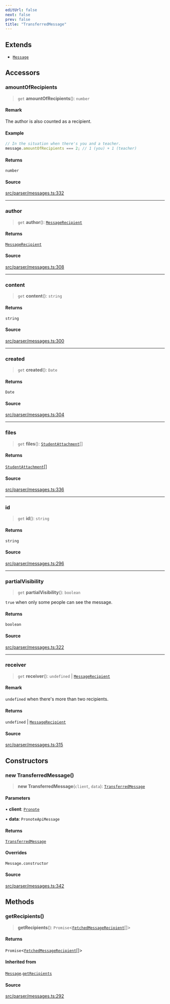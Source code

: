 ```yaml
---
editUrl: false
next: false
prev: false
title: "TransferredMessage"
---
```


## Extends

- [`Message`](/api/classes/message/)

## Accessors

### amountOfRecipients

> `get` **amountOfRecipients**(): `number`

#### Remark

The author is also counted as a recipient.

#### Example

```ts
// In the situation when there's you and a teacher.
message.amountOfRecipients === 2; // 1 (you) + 1 (teacher)
```

#### Returns

`number`

#### Source

[src/parser/messages.ts:332](https://github.com/Gabriel29306/Pawnote/blob/a2552cd7208db339c299a04178513054cceb5849/src/parser/messages.ts#L332)

***

### author

> `get` **author**(): [`MessageRecipient`](/api/classes/messagerecipient/)

#### Returns

[`MessageRecipient`](/api/classes/messagerecipient/)

#### Source

[src/parser/messages.ts:308](https://github.com/Gabriel29306/Pawnote/blob/a2552cd7208db339c299a04178513054cceb5849/src/parser/messages.ts#L308)

***

### content

> `get` **content**(): `string`

#### Returns

`string`

#### Source

[src/parser/messages.ts:300](https://github.com/Gabriel29306/Pawnote/blob/a2552cd7208db339c299a04178513054cceb5849/src/parser/messages.ts#L300)

***

### created

> `get` **created**(): `Date`

#### Returns

`Date`

#### Source

[src/parser/messages.ts:304](https://github.com/Gabriel29306/Pawnote/blob/a2552cd7208db339c299a04178513054cceb5849/src/parser/messages.ts#L304)

***

### files

> `get` **files**(): [`StudentAttachment`](/api/classes/studentattachment/)[]

#### Returns

[`StudentAttachment`](/api/classes/studentattachment/)[]

#### Source

[src/parser/messages.ts:336](https://github.com/Gabriel29306/Pawnote/blob/a2552cd7208db339c299a04178513054cceb5849/src/parser/messages.ts#L336)

***

### id

> `get` **id**(): `string`

#### Returns

`string`

#### Source

[src/parser/messages.ts:296](https://github.com/Gabriel29306/Pawnote/blob/a2552cd7208db339c299a04178513054cceb5849/src/parser/messages.ts#L296)

***

### partialVisibility

> `get` **partialVisibility**(): `boolean`

`true` when only some people can see the message.

#### Returns

`boolean`

#### Source

[src/parser/messages.ts:322](https://github.com/Gabriel29306/Pawnote/blob/a2552cd7208db339c299a04178513054cceb5849/src/parser/messages.ts#L322)

***

### receiver

> `get` **receiver**(): `undefined` \| [`MessageRecipient`](/api/classes/messagerecipient/)

#### Remark

`undefined` when there's more than two recipients.

#### Returns

`undefined` \| [`MessageRecipient`](/api/classes/messagerecipient/)

#### Source

[src/parser/messages.ts:315](https://github.com/Gabriel29306/Pawnote/blob/a2552cd7208db339c299a04178513054cceb5849/src/parser/messages.ts#L315)

## Constructors

### new TransferredMessage()

> **new TransferredMessage**(`client`, `data`): [`TransferredMessage`](/api/classes/transferredmessage/)

#### Parameters

• **client**: [`Pronote`](/api/classes/pronote/)

• **data**: `PronoteApiMessage`

#### Returns

[`TransferredMessage`](/api/classes/transferredmessage/)

#### Overrides

`Message.constructor`

#### Source

[src/parser/messages.ts:342](https://github.com/Gabriel29306/Pawnote/blob/a2552cd7208db339c299a04178513054cceb5849/src/parser/messages.ts#L342)

## Methods

### getRecipients()

> **getRecipients**(): `Promise`\<[`FetchedMessageRecipient`](/api/classes/fetchedmessagerecipient/)[]\>

#### Returns

`Promise`\<[`FetchedMessageRecipient`](/api/classes/fetchedmessagerecipient/)[]\>

#### Inherited from

[`Message`](/api/classes/message/).[`getRecipients`](/api/classes/message/#getrecipients)

#### Source

[src/parser/messages.ts:292](https://github.com/Gabriel29306/Pawnote/blob/a2552cd7208db339c299a04178513054cceb5849/src/parser/messages.ts#L292)

